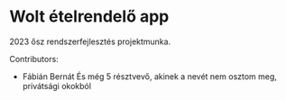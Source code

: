 # Wolt ételrendelő app
2023 ősz rendszerfejlesztés projektmunka.

Contributors:
- Fábián Bernát
  És még 5 résztvevő, akinek a nevét nem osztom meg, privátsági okokból
